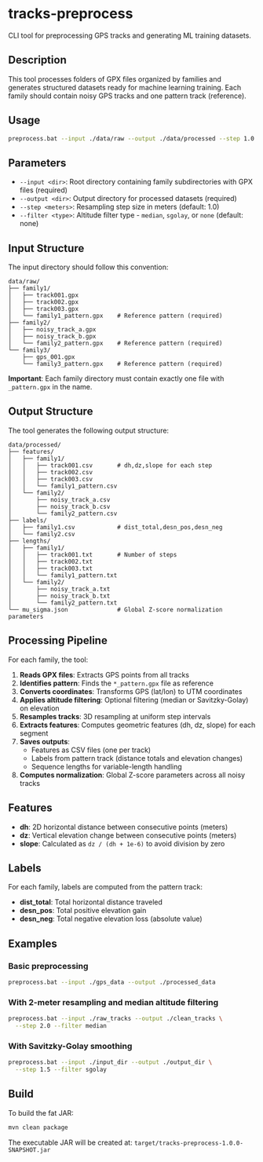 # tracks-preprocess

CLI tool for preprocessing GPS tracks and generating ML training datasets.

## Description

This tool processes folders of GPX files organized by families and generates structured datasets ready for machine learning training. Each family should contain noisy GPS tracks and one pattern track (reference).

## Usage

```bash
preprocess.bat --input ./data/raw --output ./data/processed --step 1.0 --filter sgolay
```

## Parameters

- `--input <dir>`: Root directory containing family subdirectories with GPX files (required)
- `--output <dir>`: Output directory for processed datasets (required)
- `--step <meters>`: Resampling step size in meters (default: 1.0)
- `--filter <type>`: Altitude filter type - `median`, `sgolay`, or `none` (default: none)

## Input Structure

The input directory should follow this convention:

```
data/raw/
├── family1/
│   ├── track001.gpx
│   ├── track002.gpx
│   ├── track003.gpx
│   └── family1_pattern.gpx    # Reference pattern (required)
├── family2/
│   ├── noisy_track_a.gpx
│   ├── noisy_track_b.gpx
│   └── family2_pattern.gpx    # Reference pattern (required)
└── family3/
    ├── gps_001.gpx
    └── family3_pattern.gpx    # Reference pattern (required)
```

**Important**: Each family directory must contain exactly one file with `_pattern.gpx` in the name.

## Output Structure

The tool generates the following output structure:

```
data/processed/
├── features/
│   ├── family1/
│   │   ├── track001.csv       # dh,dz,slope for each step
│   │   ├── track002.csv
│   │   ├── track003.csv
│   │   └── family1_pattern.csv
│   └── family2/
│       ├── noisy_track_a.csv
│       ├── noisy_track_b.csv
│       └── family2_pattern.csv
├── labels/
│   ├── family1.csv            # dist_total,desn_pos,desn_neg
│   └── family2.csv
├── lengths/
│   ├── family1/
│   │   ├── track001.txt       # Number of steps
│   │   ├── track002.txt
│   │   ├── track003.txt
│   │   └── family1_pattern.txt
│   └── family2/
│       ├── noisy_track_a.txt
│       ├── noisy_track_b.txt
│       └── family2_pattern.txt
└── mu_sigma.json              # Global Z-score normalization parameters
```

## Processing Pipeline

For each family, the tool:

1. **Reads GPX files**: Extracts GPS points from all tracks
2. **Identifies pattern**: Finds the `*_pattern.gpx` file as reference
3. **Converts coordinates**: Transforms GPS (lat/lon) to UTM coordinates
4. **Applies altitude filtering**: Optional filtering (median or Savitzky-Golay) on elevation
5. **Resamples tracks**: 3D resampling at uniform step intervals
6. **Extracts features**: Computes geometric features (dh, dz, slope) for each segment
7. **Saves outputs**:
   - Features as CSV files (one per track)
   - Labels from pattern track (distance totals and elevation changes)
   - Sequence lengths for variable-length handling
8. **Computes normalization**: Global Z-score parameters across all noisy tracks

## Features

- **dh**: 2D horizontal distance between consecutive points (meters)
- **dz**: Vertical elevation change between consecutive points (meters)  
- **slope**: Calculated as `dz / (dh + 1e-6)` to avoid division by zero

## Labels

For each family, labels are computed from the pattern track:
- **dist_total**: Total horizontal distance traveled
- **desn_pos**: Total positive elevation gain
- **desn_neg**: Total negative elevation loss (absolute value)

## Examples

### Basic preprocessing
```bash
preprocess.bat --input ./gps_data --output ./processed_data
```

### With 2-meter resampling and median altitude filtering
```bash
preprocess.bat --input ./raw_tracks --output ./clean_tracks \
  --step 2.0 --filter median
```

### With Savitzky-Golay smoothing
```bash
preprocess.bat --input ./input_dir --output ./output_dir \
  --step 1.5 --filter sgolay
```

## Build

To build the fat JAR:

```bash
mvn clean package
```

The executable JAR will be created at:
`target/tracks-preprocess-1.0.0-SNAPSHOT.jar`